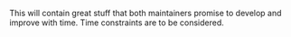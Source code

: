 This will contain great stuff that both maintainers promise to develop and improve with time.
Time constraints are to be considered.
